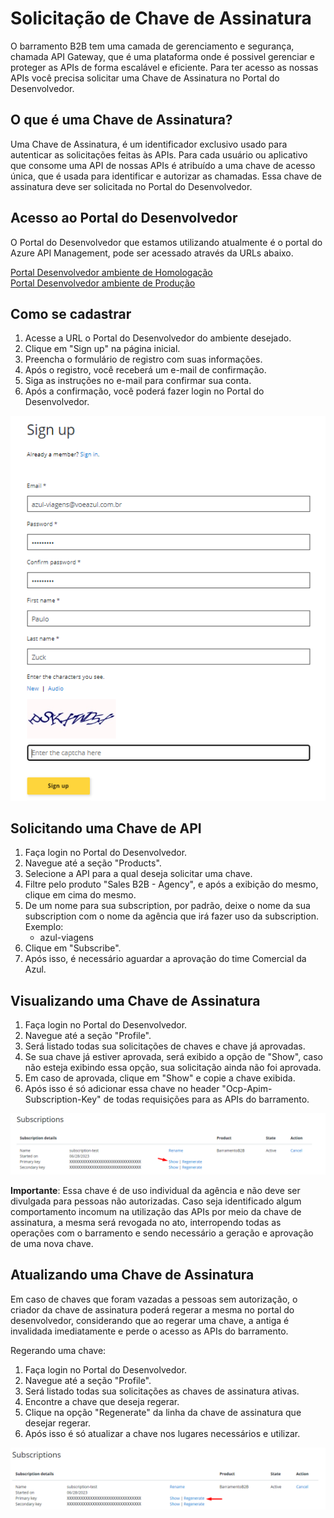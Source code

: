 # Solicitação de Chave de Assinatura

O barramento B2B tem uma camada de gerenciamento e segurança, chamada API Gateway, que é uma plataforma onde é possivel gerenciar e proteger as APIs de forma escalável e eficiente. Para ter acesso as nossas APIs você precisa solicitar uma Chave de Assinatura no Portal do Desenvolvedor.

## O que é uma Chave de Assinatura?

Uma Chave de Assinatura, é um identificador exclusivo usado para autenticar as solicitações feitas às APIs. Para cada usuário ou aplicativo que consome uma API de nossas APIs é atribuído a uma chave de acesso única, que é usada para identificar e autorizar as chamadas.
Essa chave de assinatura deve ser solicitada no Portal do Desenvolvedor.

## Acesso ao Portal do Desenvolvedor

O Portal do Desenvolvedor que estamos utilizando atualmente é o portal do Azure API Management, pode ser acessado através da URLs abaixo.

[Portal Desenvolvedor ambiente de Homologação](https://apim-stg-us-general.developer.azure-api.net)   
[Portal Desenvolvedor ambiente de Produção](https://apim-stg-us-general.developer.azure-api.net)

## Como se cadastrar

1. Acesse a URL o Portal do Desenvolvedor do ambiente desejado.
2. Clique em "Sign up" na página inicial.
3. Preencha o formulário de registro com suas informações.
4. Após o registro, você receberá um e-mail de confirmação.
5. Siga as instruções no e-mail para confirmar sua conta.
6. Após a confirmação, você poderá fazer login no Portal do Desenvolvedor.

![Signup](/docs/assets/subkey-signup.png)

## Solicitando uma Chave de API

1. Faça login no Portal do Desenvolvedor.
2. Navegue até a seção "Products".
3. Selecione a API para a qual deseja solicitar uma chave.
4. Filtre pelo produto "Sales B2B - Agency", e após a exibição do mesmo, clique em cima do mesmo.
5. De um nome para sua subscription, por padrão, deixe o nome da sua subscription com o nome da agência que irá fazer uso da subscription. Exemplo:
    - azul-viagens
6. Clique em "Subscribe".
7. Após isso, é necessário aguardar a aprovação do time Comercial da Azul.

## Visualizando uma Chave de Assinatura

1. Faça login no Portal do Desenvolvedor.
2. Navegue até a seção "Profile".
3. Será listado todas sua solicitações de chaves e chave já aprovadas.
4. Se sua chave já estiver aprovada, será exibido a opção de "Show", caso não esteja exibindo essa opção, sua solicitação ainda não foi aprovada.
4. Em caso de aprovada, clique em "Show" e copie a chave exibida.
5. Após isso é só adicionar essa chave no header "Ocp-Apim-Subscription-Key" de todas requisições para as APIs do barramento.

![Subscriptions](/docs/assets/subkey-show-key.png)

__Importante__: Essa chave é de uso individual da agência e não deve ser divulgada para pessoas não autorizadas.
Caso seja identificado algum comportamento incomum na utilização das APIs por meio da chave de assinatura, a mesma será revogada no ato, interropendo todas as operações com o barramento e sendo necessário a geração e aprovação de uma nova chave.

## Atualizando uma Chave de Assinatura

Em caso de chaves que foram vazadas a pessoas sem autorização, o criador da chave de assinatura poderá regerar a mesma no portal do desenvolvedor, considerando que ao regerar uma chave, a antiga é invalidada imediatamente e perde o acesso as APIs do barramento.

Regerando uma chave:

1. Faça login no Portal do Desenvolvedor.
2. Navegue até a seção "Profile".
3. Será listado todas sua solicitações as chaves de assinatura ativas.
4. Encontre a chave que deseja regerar.
5. Clique na opção "Regenerate" da linha da chave de assinatura que desejar regerar.
6. Após isso é só atualizar a chave nos lugares necessários e utilizar.

![Regenerate Subscription Key](/docs/assets/subkey-regenerate-key.png)